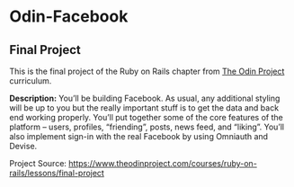 # Odin-Facebook
## Final Project
This is the final project of the Ruby on Rails chapter from [The Odin Project](https://www.theodinproject.com) curriculum.

**Description:** You’ll be building Facebook. As usual, any additional styling will be up to you but the really important stuff is to get the data and back end working properly. You’ll put together some of the core features of the platform – users, profiles, “friending”, posts, news feed, and “liking”. You’ll also implement sign-in with the real Facebook by using Omniauth and Devise.

Project Source: https://www.theodinproject.com/courses/ruby-on-rails/lessons/final-project
